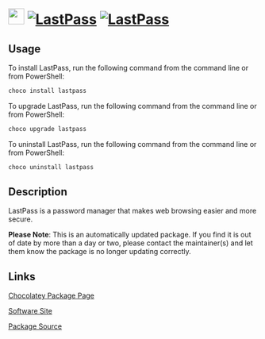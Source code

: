 ﻿# <img src="https://cdn.jsdelivr.net/gh/mkevenaar/chocolatey-packages@0411adaf8f882b9f2afe83ed6fa048135378742c/icons/lastpass.png" width="32" height="32"/> [![LastPass](https://img.shields.io/chocolatey/v/lastpass.svg?label=LastPass)](https://community.chocolatey.org/packages/lastpass) [![LastPass](https://img.shields.io/chocolatey/dt/lastpass.svg)](https://community.chocolatey.org/packages/lastpass)

## Usage

To install LastPass, run the following command from the command line or from PowerShell:

```powershell
choco install lastpass
```

To upgrade LastPass, run the following command from the command line or from PowerShell:

```powershell
choco upgrade lastpass
```

To uninstall LastPass, run the following command from the command line or from PowerShell:

```powershell
choco uninstall lastpass
```

## Description

LastPass is a password manager that makes web browsing easier and more secure.

**Please Note**: This is an automatically updated package. If you find it is
out of date by more than a day or two, please contact the maintainer(s) and
let them know the package is no longer updating correctly.


## Links

[Chocolatey Package Page](https://community.chocolatey.org/packages/lastpass)

[Software Site](https://lastpass.com/)

[Package Source](https://github.com/mkevenaar/chocolatey-packages/tree/master/automatic/lastpass)

